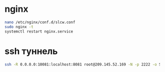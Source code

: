 
# nginx

```bash
nano /etc/nginx/conf.d/slcw.conf
sudo nginx -t
systemctl restart nginx.service
```

# ssh туннель 
```bash
ssh -R 0.0.0.0:10081:localhost:8081 root@209.145.52.169 -N -p 2222 -o ServerAliveInterval=10 -o ServerAliveCountMax=5
```
